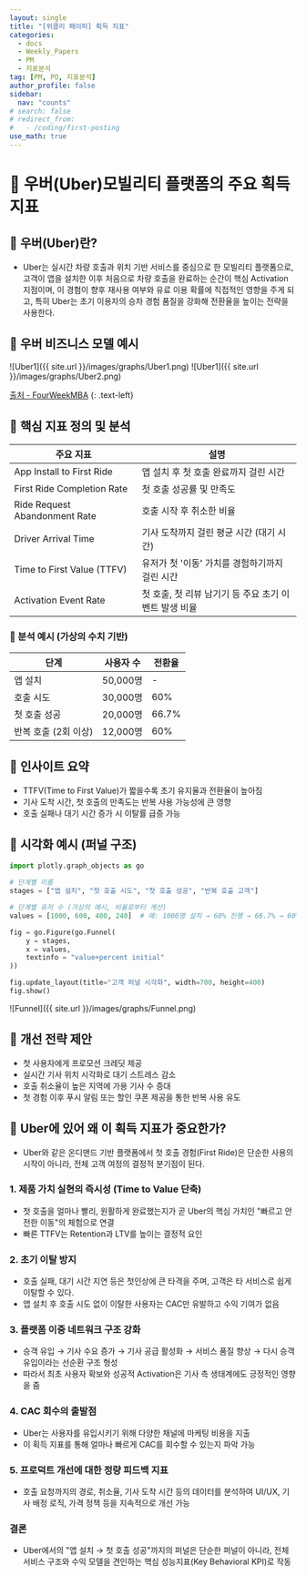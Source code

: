```yaml
---
layout: single
title: "[위클리 페이퍼] 획득 지표"
categories:
  - docs
  - Weekly_Papers
  - PM
  - 지표분석
tag: [PM, PO, 지표분석]
author_profile: false
sidebar:
  nav: "counts"
# search: false
# redirect_from:
#   - /coding/first-posting
use_math: true
---
```


# 👑 우버(Uber)모빌리티 플랫폼의 주요 획득 지표

## 🍓 우버(Uber)란?

- Uber는 실시간 차량 호출과 위치 기반 서비스를 중심으로 한 모빌리티 플랫폼으로, 고객이 앱을 설치한 이후 처음으로 차량 호출을 완료하는 순간이 핵심 Activation 지점이며, 이 경험이 향후 재사용 여부와 유료 이용 확률에 직접적인 영향을 주게 되고, 특히 Uber는 초기 이용자의 승차 경험 품질을 강화해 전환율을 높이는 전략을 사용한다.

## 🍓 우버 비즈니스 모델 예시

![Uber1]({{ site.url }}/images/graphs/Uber1.png)
![Uber1]({{ site.url }}/images/graphs/Uber2.png)

[출처 - FourWeekMBA](https://fourweekmba.com/uber-business-model/)
{: .text-left}

## 🍓 핵심 지표 정의 및 분석

| 주요 지표                     | 설명                                                  |
| ----------------------------- | ----------------------------------------------------- |
| App Install to First Ride     | 앱 설치 후 첫 호출 완료까지 걸린 시간                 |
| First Ride Completion Rate    | 첫 호출 성공률 및 만족도                              |
| Ride Request Abandonment Rate | 호출 시작 후 취소한 비율                              |
| Driver Arrival Time           | 기사 도착까지 걸린 평균 시간 (대기 시간)              |
| Time to First Value (TTFV)    | 유저가 첫 '이동' 가치를 경험하기까지 걸린 시간        |
| Activation Event Rate         | 첫 호출, 첫 리뷰 남기기 등 주요 초기 이벤트 발생 비율 |

### 🍑 분석 예시 (가상의 수치 기반)

| 단계                 | 사용자 수 | 전환율 |
| -------------------- | --------- | ------ |
| 앱 설치              | 50,000명  | -      |
| 호출 시도            | 30,000명  | 60%    |
| 첫 호출 성공         | 20,000명  | 66.7%  |
| 반복 호출 (2회 이상) | 12,000명  | 60%    |

## 🍓 인사이트 요약

- TTFV(Time to First Value)가 짧을수록 초기 유지율과 전환율이 높아짐
- 기사 도착 시간, 첫 호출의 만족도는 반복 사용 가능성에 큰 영향
- 호출 실패나 대기 시간 증가 시 이탈률 급증 가능

## 🍓 시각화 예시 (퍼널 구조)

```python
import plotly.graph_objects as go

# 단계별 이름
stages = ["앱 설치", "첫 호출 시도", "첫 호출 성공", "반복 호출 고객"]

# 단계별 유저 수 (가상의 예시, 비율로부터 계산)
values = [1000, 600, 400, 240]  # 예: 1000명 설치 → 60% 진행 → 66.7% → 60%

fig = go.Figure(go.Funnel(
    y = stages,
    x = values,
    textinfo = "value+percent initial"
))

fig.update_layout(title="고객 퍼널 시각화", width=700, height=400)
fig.show()
```

![Funnel]({{ site.url }}/images/graphs/Funnel.png)

## 🍓 개선 전략 제안

- 첫 사용자에게 프로모션 크레딧 제공
- 실시간 기사 위치 시각화로 대기 스트레스 감소
- 호출 취소율이 높은 지역에 가용 기사 수 증대
- 첫 경험 이후 푸시 알림 또는 할인 쿠폰 제공을 통한 반복 사용 유도

## 🍓 Uber에 있어 왜 이 획득 지표가 중요한가?

- Uber와 같은 온디맨드 기반 플랫폼에서 첫 호출 경험(First Ride)은 단순한 사용의 시작이 아니라, 전체 고객 여정의 결정적 분기점이 된다.

### 1. 제품 가치 실현의 즉시성 (Time to Value 단축)

- 첫 호출을 얼마나 빨리, 원활하게 완료했는지가 곧 Uber의 핵심 가치인 "빠르고 안전한 이동"의 체험으로 연결
- 빠른 TTFV는 Retention과 LTV를 높이는 결정적 요인

### 2. 초기 이탈 방지

- 호출 실패, 대기 시간 지연 등은 첫인상에 큰 타격을 주며, 고객은 타 서비스로 쉽게 이탈할 수 있다.
- 앱 설치 후 호출 시도 없이 이탈한 사용자는 CAC만 유발하고 수익 기여가 없음

### 3. 플랫폼 이중 네트워크 구조 강화

- 승객 유입 → 기사 수요 증가 → 기사 공급 활성화 → 서비스 품질 향상 → 다시 승객 유입이라는 선순환 구조 형성
- 따라서 최초 사용자 확보와 성공적 Activation은 기사 측 생태계에도 긍정적인 영향을 줌

### 4. CAC 회수의 출발점

- Uber는 사용자를 유입시키기 위해 다양한 채널에 마케팅 비용을 지출
- 이 획득 지표를 통해 얼마나 빠르게 CAC를 회수할 수 있는지 파악 가능

### 5. 프로덕트 개선에 대한 정량 피드백 지표

- 호출 요청까지의 경로, 취소율, 기사 도착 시간 등의 데이터를 분석하여 UI/UX, 기사 배정 로직, 가격 정책 등을 지속적으로 개선 가능

### 결론

- Uber에서의 "앱 설치 → 첫 호출 성공"까지의 퍼널은 단순한 퍼널이 아니라, 전체 서비스 구조와 수익 모델을 견인하는 핵심 성능지표(Key Behavioral KPI)로 작동
